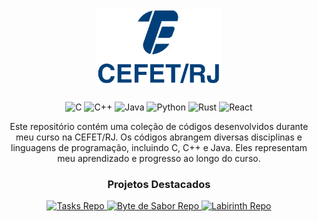 <h1 align="center">
    <img src="/Assets/Logo.png" alt="CEFET/RJ" width="200" />
</h1>
<p align="center">
    <img src="https://img.shields.io/badge/C-%2314354C.svg?style=flat-square&logo=c&logoColor=white" alt="C" />
    <img src="https://img.shields.io/badge/C%2B%2B-%2314354C.svg?style=flat-square&logo=c%2B%2B&logoColor=white" alt="C++" />
    <img src="https://img.shields.io/badge/Java-%2314354C.svg?style=flat-square&logo=openjdk&logoColor=white" alt="Java" />
    <img src="https://img.shields.io/badge/Python-%2314354C.svg?style=flat-square&logo=python&logoColor=white" alt="Python" />
    <img src="https://img.shields.io/badge/Rust-%2314354C.svg?style=flat-square&logo=rust&logoColor=white" alt="Rust" />
    <img src="https://img.shields.io/badge/React-%2314354C.svg?style=flat-square&logo=react&logoColor=white" alt="React" />
</p>

<p align="center">Este repositório contém uma coleção de códigos desenvolvidos durante meu curso na CEFET/RJ. Os códigos abrangem diversas disciplinas e linguagens de programação, incluindo C, C++ e Java. Eles representam meu aprendizado e progresso ao longo do curso.</p>


<h3 align="center">Projetos Destacados</h2>

<p align="center">
    <a href="https://github.com/paulemacedo/tasks">
        <img src="https://github-readme-stats.vercel.app/api/pin/?username=paulemacedo&repo=tasks&theme=city_lights&show_owner=true" alt="Tasks Repo" />
    </a>
    <a href="https://github.com/paulemacedo/bytedesabor">
        <img src="https://github-readme-stats.vercel.app/api/pin/?username=paulemacedo&repo=bytedesabor&theme=city_lights&show_owner=true" alt="Byte de Sabor Repo"/>
    </a>
    <a href="https://github.com/GPMM/Labirinth">
        <img src="https://github-readme-stats.vercel.app/api/pin/?username=GPMM&repo=Labirinth&theme=city_lights&show_owner=true" alt="Labirinth Repo"/>
    </a>
</p>

